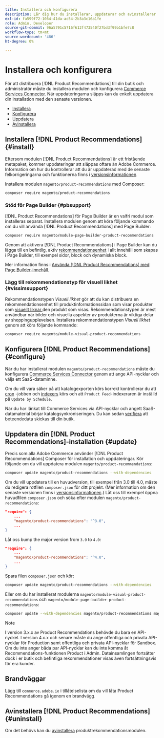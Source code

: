 ```yaml
---
title: Installera och konfigurera
description: Lär dig hur du installerar, uppdaterar och avinstallerar  [!DNL Product Recommendations].
exl-id: fa599f72-1064-41da-ac54-2b3a3c16a1fe
role: Admin, Developer
source-git-commit: 96a5791c5716f612f473540f27bd3f99b1bfe7c8
workflow-type: tm+mt
source-wordcount: '486'
ht-degree: 0%

---
```


# Installera och konfigurera

För att distribuera [!DNL Product Recommendations] till din butik och administratör måste du installera modulen och konfigurera [Commerce Services Connector](../landing/saas.md). När uppdateringarna släpps kan du enkelt uppdatera din installation med den senaste versionen.

- [Installera](#install)
- [Konfigurera](#configure)
- [Uppdatera](#update)
- [Avinstallera](#uninstall)

## Installera [!DNL Product Recommendations] {#install}

Eftersom modulen [!DNL Product Recommendations] är ett fristående metapaket, kommer uppdateringar att släppas oftare än Adobe Commerce. Information om hur du kontrollerar att du är uppdaterad med de senaste felkorrigeringarna och funktionerna finns i [versionsinformationen](release-notes.md).

Installera modulen `magento/product-recommendations` med Composer:

```bash
composer require magento/product-recommendations
```

### Stöd för Page Builder {#pbsupport}

[!DNL Product Recommendations] för Page Builder är en valfri modul som installeras separat. Installera modulen genom att köra följande kommando om du vill använda [!DNL Product Recommendations] med Page Builder:

```bash
composer require magento/module-page-builder-product-recommendations
```

Genom att aktivera [!DNL Product Recommendations] i Page Builder kan du lägga till en befintlig, aktiv [rekommendationsenhet](https://experienceleague.adobe.com/docs/commerce-admin/page-builder/add-content/recommendations.html) i allt innehåll som skapas i Page Builder, till exempel sidor, block och dynamiska block.

Mer information finns i [Använda [!DNL Product Recommendations] med Page Builder-innehåll](page-builder.md).

### Lägg till rekommendationstyp för visuell likhet {#vissimsupport}

Rekommendationstypen _Visuell likhet_ gör att du kan distribuera en rekommendationsenhet till produktinformationssidan som visar produkter som [visuellt liknar ](type.md#visualsim) den produkt som visas. Rekommendationstypen är mest användbar när bilder och visuella aspekter av produkterna är viktiga delar av shoppingupplevelsen. Installera rekommendationstypen _Visuell likhet_ genom att köra följande kommando:

```bash
composer require magento/module-visual-product-recommendations
```

## Konfigurera [!DNL Product Recommendations] {#configure}

När du har installerat modulen `magento/product-recommendations` måste du konfigurera [Commerce Services Connector](https://experienceleague.adobe.com/docs/commerce-admin/config/services/saas.html) genom att ange API-nycklar och välja ett SaaS-dataminne.

Om du vill vara säker på att katalogexporten körs korrekt kontrollerar du att [cron](https://experienceleague.adobe.com/docs/commerce-operations/configuration-guide/cli/configure-cron-jobs.html) -jobben och [indexers](https://experienceleague.adobe.com/docs/commerce-operations/configuration-guide/cli/manage-indexers.html) körs och att `Product Feed`-indexeraren är inställd på `Update by Schedule`.

När du har länkat till Commerce Services via API-nycklar och angett SaaS-datamaterial börjar katalogsynkroniseringen. Du kan sedan [verifiera](verify.md) att beteendedata skickas till din butik.

## Uppdatera din [!DNL Product Recommendations]-installation {#update}

Precis som alla Adobe Commerce använder [!DNL Product Recommendations] Composer för installation och uppdateringar. Kör följande om du vill uppdatera modulen `magento/product-recommendations`:

```bash
composer update magento/product-recommendations --with-dependencies
```

Om du vill uppdatera till en huvudversion, till exempel från 3.0 till 4.0, måste du redigera rotfilen `composer.json` för ditt projekt. (Mer information om den senaste versionen finns i [versionsinformationen](release-notes.md).) Låt oss till exempel öppna huvudfilen `composer.json` och söka efter modulen `magento/product-recommendations`:

```json
"require": {
    ...
    "magento/product-recommendations": "^3.0",
    ...
}
```

Låt oss bump the major version from `3.0` to `4.0`:

```json
"require": {
    ...
    "magento/product-recommendations": "^4.0",
    ...
}
```

Spara filen `composer.json` och kör:

```bash
composer update magento/product-recommendations --with-dependencies
```

Eller om du har installerat modulerna `magento/module-visual-product-recommendations` och `magento/module-page-builder-product-recommendations`:

```bash
composer update --with-dependencies magento/product-recommendations magento/module-visual-product-recommendations magento/module-page-builder-product-recommendations
```

>[!NOTE]
>
> I version 3.x.x av Product Recommendations behövde du bara en API-nyckel. I version 4.x.x och senare måste du ange offentliga och privata API-nycklar för Production samt offentliga och privata API-nycklar för Sandbox. Om du inte anger båda par API-nycklar kan du inte komma åt Recommendations-funktionen Product i Admin. Datainsamlingen fortsätter dock i er butik och befintliga rekommendationer visas även fortsättningsvis för era kunder.

## Brandväggar

Lägg till `commerce.adobe.io` i tillåtelselista om du vill låta Product Recommendations gå igenom en brandvägg.

## Avinstallera [!DNL Product Recommendations] {#uninstall}

Om det behövs kan du [avinstallera](https://experienceleague.adobe.com/docs/commerce-operations/installation-guide/tutorials/uninstall-modules.html) produktrekommendationsmodulen.
